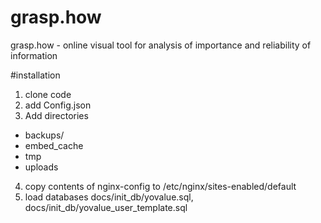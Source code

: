 # grasp.how
grasp.how - online visual tool for analysis of importance and reliability of information

#installation
1. clone code
2. add Config.json
3. Add directories 
- backups/
- embed_cache
- tmp
- uploads
4. copy contents of nginx-config to /etc/nginx/sites-enabled/default
5. load databases docs/init_db/yovalue.sql, docs/init_db/yovalue_user_template.sql